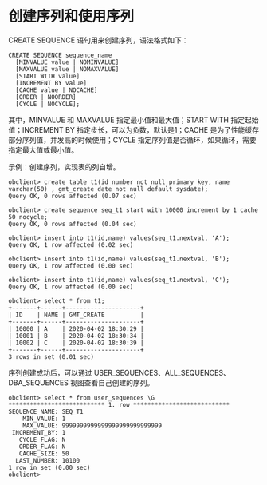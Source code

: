 创建序列和使用序列 
==============================



CREATE SEQUENCE 语句用来创建序列，语法格式如下：

    CREATE SEQUENCE sequence_name
      [MINVALUE value | NOMINVALUE]
      [MAXVALUE value | NOMAXVALUE]
      [START WITH value]
      [INCREMENT BY value]
      [CACHE value | NOCACHE]
      [ORDER | NOORDER]
      [CYCLE | NOCYCLE];



其中，MINVALUE 和 MAXVALUE 指定最小值和最大值；START WITH 指定起始值；INCREMENT BY 指定步长，可以为负数，默认是1；CACHE 是为了性能缓存部分序列值，并发高的时候使用；CYCLE 指定序列值是否循环，如果循环，需要指定最大值或最小值。

示例：创建序列，实现表的列自增。

    obclient> create table t1(id number not null primary key, name varchar(50) , gmt_create date not null default sysdate);
    Query OK, 0 rows affected (0.07 sec)
    
    obclient> create sequence seq_t1 start with 10000 increment by 1 cache 50 nocycle;
    Query OK, 0 rows affected (0.04 sec)
    
    obclient> insert into t1(id,name) values(seq_t1.nextval, 'A');
    Query OK, 1 row affected (0.02 sec)
    
    obclient> insert into t1(id,name) values(seq_t1.nextval, 'B');
    Query OK, 1 row affected (0.00 sec)
    
    obclient> insert into t1(id,name) values(seq_t1.nextval, 'C');
    Query OK, 1 row affected (0.00 sec)
    
    obclient> select * from t1;
    +-------+------+---------------------+
    | ID    | NAME | GMT_CREATE          |
    +-------+------+---------------------+
    | 10000 | A    | 2020-04-02 18:30:29 |
    | 10001 | B    | 2020-04-02 18:30:34 |
    | 10002 | C    | 2020-04-02 18:30:39 |
    +-------+------+---------------------+
    3 rows in set (0.01 sec)



序列创建成功后，可以通过 USER_SEQUENCES、ALL_SEQUENCES、DBA_SEQUENCES 视图查看自己创建的序列。

    obclient> select * from user_sequences \G
    *************************** 1. row ***************************
    SEQUENCE_NAME: SEQ_T1
        MIN_VALUE: 1
        MAX_VALUE: 9999999999999999999999999999
     INCREMENT_BY: 1
       CYCLE_FLAG: N
       ORDER_FLAG: N
       CACHE_SIZE: 50
      LAST_NUMBER: 10100
    1 row in set (0.00 sec)
    obclient>



